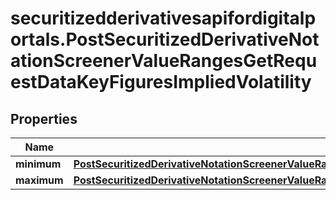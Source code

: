 # securitizedderivativesapifordigitalportals.PostSecuritizedDerivativeNotationScreenerValueRangesGetRequestDataKeyFiguresImpliedVolatility

## Properties

Name | Type | Description | Notes
------------ | ------------- | ------------- | -------------
**minimum** | [**PostSecuritizedDerivativeNotationScreenerValueRangesGetRequestDataCapitalProtectionMinimum**](PostSecuritizedDerivativeNotationScreenerValueRangesGetRequestDataCapitalProtectionMinimum.md) |  | [optional] 
**maximum** | [**PostSecuritizedDerivativeNotationScreenerValueRangesGetRequestDataKeyFiguresBreakEvenDistanceRelativeMaximum**](PostSecuritizedDerivativeNotationScreenerValueRangesGetRequestDataKeyFiguresBreakEvenDistanceRelativeMaximum.md) |  | [optional] 


